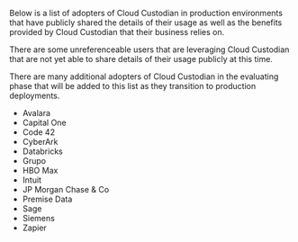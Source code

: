 Below is a list of adopters of Cloud Custodian in production environments that have publicly shared the details of their usage as well as the benefits provided by Cloud Custodian that their business relies on. 

There are some unreferenceable users that are leveraging Cloud Custodian that are not yet able to share details of their usage publicly at this time.

There are many additional adopters of Cloud Custodian in the evaluating phase that will be added to this list as they transition to production deployments.

- Avalara
- Capital One
- Code 42
- CyberArk
- Databricks
- Grupo
- HBO Max
- Intuit
- JP Morgan Chase & Co
- Premise Data
- Sage
- Siemens
- Zapier
